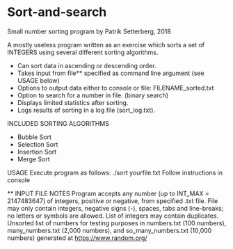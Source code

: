 # Sort-and-search
Small number sorting program by Patrik Setterberg, 2018

A mostly useless program written as an exercise which sorts a set of INTEGERS
using several different sorting algorithms.

* Can sort data in ascending or descending order.
* Takes input from file** specified as command line argument (see USAGE below)
* Options to output data either to console or file: FILENAME_sorted.txt
* Option to search for a number in file. (binary search)
* Displays limited statistics after sorting.
* Logs results of sorting in a log file (sort_log.txt).

INCLUDED SORTING ALGORITHMS
* Bubble Sort
* Selection Sort
* Insertion Sort
* Merge Sort

USAGE
Execute program as follows: ./sort yourfile.txt
Follow instructions in console

** INPUT FILE NOTES
Program accepts any number (up to INT_MAX = 2147483647) of integers, positive or negative,
from specified .txt file. File may only contain integers, negative signs (-), spaces, tabs and
line-breaks; no letters or symbols are allowed. List of integers may contain duplicates.
Unsorted list of numbers for testing purposes in numbers.txt (100 numbers),
many_numbers.txt (2,000 numbers), and so_many_numbers.txt (10,000 numbers)
generated at https://www.random.org/
